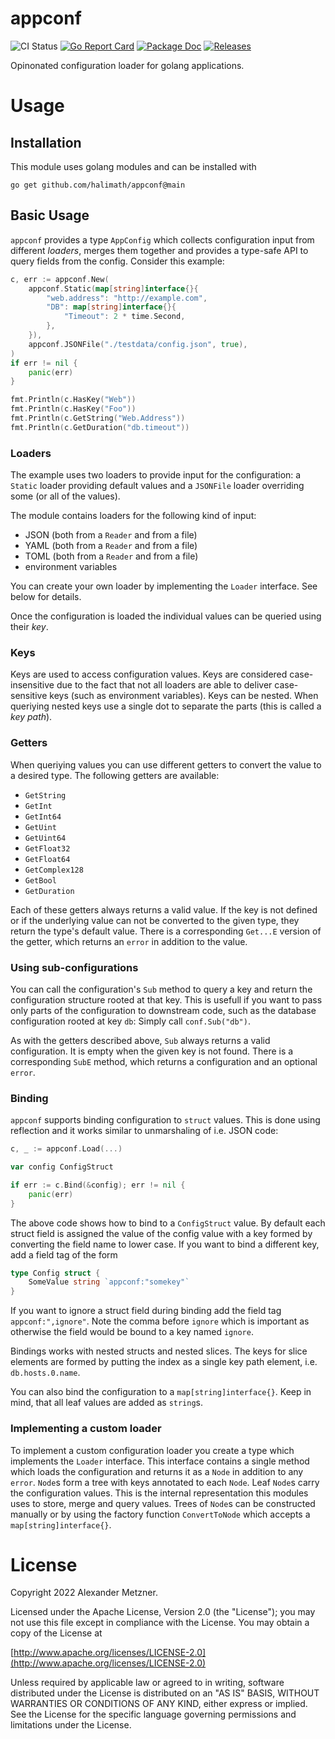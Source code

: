 # appconf

![CI Status][ci-img-url] 
[![Go Report Card][go-report-card-img-url]][go-report-card-url] 
[![Package Doc][package-doc-img-url]][package-doc-url] 
[![Releases][release-img-url]][release-url]

Opinonated configuration loader for golang applications.

# Usage

## Installation

This module uses golang modules and can be installed with

```shell
go get github.com/halimath/appconf@main
```

## Basic Usage

`appconf` provides a type `AppConfig` which collects configuration input from different _loaders_, merges them
together and provides a type-safe API to query fields from the config. Consider this example:


```go
c, err := appconf.New(
	appconf.Static(map[string]interface{}{
		"web.address": "http://example.com",
		"DB": map[string]interface{}{
			"Timeout": 2 * time.Second,
		},
	}),
	appconf.JSONFile("./testdata/config.json", true),
)
if err != nil {
	panic(err)
}

fmt.Println(c.HasKey("Web"))
fmt.Println(c.HasKey("Foo"))
fmt.Println(c.GetString("Web.Address"))
fmt.Println(c.GetDuration("db.timeout"))
```

### Loaders

The example uses two loaders to provide input for the configuration: a `Static` loader providing default
values and a `JSONFile` loader overriding some (or all of the values). 

The module contains loaders for the following kind of input:
* JSON (both from a `Reader` and from a file)
* YAML (both from a `Reader` and from a file)
* TOML (both from a `Reader` and from a file)
* environment variables

You can create your own loader by implementing the `Loader` interface. See below for details.

Once the configuration is loaded the individual values can be queried using their _key_.

### Keys

Keys are used to access configuration values. Keys are considered case-insensitive due to the fact that not 
all loaders are able to deliver case-sensitive keys (such as environment variables). Keys can be nested.
When queriying nested keys use a single dot to separate the parts (this is called a _key path_).

### Getters

When queriying values you can use different getters to convert the value to a desired type. The following
getters are available:

* `GetString`
* `GetInt`
* `GetInt64`
* `GetUint`
* `GetUint64`
* `GetFloat32`
* `GetFloat64`
* `GetComplex128`
* `GetBool`
* `GetDuration`

Each of these getters always returns a valid value. If the key is not defined or if the underlying value can
not be converted to the given type, they return the type's default value. There is a corresponding
`Get...E` version of the getter, which returns an `error` in addition to the value.

### Using sub-configurations

You can call the configuration's `Sub` method to query a key and return the configuration structure rooted at
that key. This is usefull if you want to pass only parts of the configuration to downstream code, such as the
database configuration rooted at key `db`: Simply call `conf.Sub("db")`.

As with the getters described above, `Sub` always returns a valid configuration. It is empty when the given
key is not found. There is a corresponding `SubE` method, which returns a configuration and an optional
`error`.

### Binding

`appconf` supports binding configuration to `struct` values. This is done using reflection and it works
similar to unmarshaling of i.e. JSON code:

```go
c, _ := appconf.Load(...)

var config ConfigStruct

if err := c.Bind(&config); err != nil {
	panic(err)
}
```

The above code shows how to bind to a `ConfigStruct` value. By default each struct field is assigned the
value of the config value with a key formed by converting the field name to lower case. If you want to bind
a different key, add a field tag of the form 

```go
type Config struct {
	SomeValue string `appconf:"somekey"`
}
```

If you want to ignore a struct field during binding add the field tag `appconf:",ignore"`. Note the comma 
before `ignore` which is important as otherwise the field would be bound to a key named `ignore`.

Bindings works with nested structs and nested slices. The keys for slice elements are formed by putting the
index as a single key path element, i.e. `db.hosts.0.name`.

You can also bind the configuration to a `map[string]interface{}`. Keep in mind, that all leaf values are
added as `string`s.

### Implementing a custom loader

To implement a custom configuration loader you create a type which implements the `Loader` interface. This 
interface contains a single method which loads the configuration and returns it as a `Node` in addition to any
`error`. `Node`s form a tree with keys annotated to each `Node`. Leaf `Node`s carry the configuration values.
This is the internal representation this modules uses to store, merge and query values. Trees of `Node`s can
be constructed manually or by using the factory function `ConvertToNode` which accepts a 
`map[string]interface{}`.

# License

Copyright 2022 Alexander Metzner.

Licensed under the Apache License, Version 2.0 (the "License");
you may not use this file except in compliance with the License.
You may obtain a copy of the License at

[http://www.apache.org/licenses/LICENSE-2.0](http://www.apache.org/licenses/LICENSE-2.0)

Unless required by applicable law or agreed to in writing, software
distributed under the License is distributed on an "AS IS" BASIS,
WITHOUT WARRANTIES OR CONDITIONS OF ANY KIND, either express or implied.
See the License for the specific language governing permissions and
limitations under the License.

[ci-img-url]: https://github.com/halimath/appconf/workflows/CI/badge.svg
[go-report-card-img-url]: https://goreportcard.com/badge/github.com/halimath/appconf
[go-report-card-url]: https://goreportcard.com/report/github.com/halimath/appconf
[package-doc-img-url]: https://img.shields.io/badge/GoDoc-Reference-blue.svg
[package-doc-url]: https://pkg.go.dev/github.com/halimath/appconf
[release-img-url]: https://img.shields.io/github/v/release/halimath/appconf.svg
[release-url]: https://github.com/halimath/appconf/releases